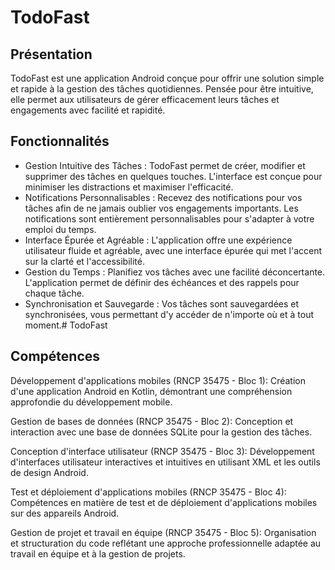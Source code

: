 # TodoFast

## Présentation
TodoFast est une application Android conçue pour offrir une solution simple et rapide à la gestion des tâches quotidiennes. Pensée pour être intuitive, elle permet aux utilisateurs de gérer efficacement leurs tâches et engagements avec facilité et rapidité.

## Fonctionnalités
* Gestion Intuitive des Tâches : TodoFast permet de créer, modifier et supprimer des tâches en quelques touches. L'interface est conçue pour minimiser les distractions et maximiser l'efficacité.
* Notifications Personnalisables : Recevez des notifications pour vos tâches afin de ne jamais oublier vos engagements importants. Les notifications sont entièrement personnalisables pour s'adapter à votre emploi du temps.
* Interface Épurée et Agréable : L'application offre une expérience utilisateur fluide et agréable, avec une interface épurée qui met l'accent sur la clarté et l'accessibilité.
* Gestion du Temps : Planifiez vos tâches avec une facilité déconcertante. L'application permet de définir des échéances et des rappels pour chaque tâche.
* Synchronisation et Sauvegarde : Vos tâches sont sauvegardées et synchronisées, vous permettant d'y accéder de n'importe où et à tout moment.# TodoFast

## Compétences 
Développement d'applications mobiles (RNCP 35475 - Bloc 1):
Création d'une application Android en Kotlin, démontrant une compréhension approfondie du développement mobile.

Gestion de bases de données (RNCP 35475 - Bloc 2):
Conception et interaction avec une base de données SQLite pour la gestion des tâches.

Conception d'interface utilisateur (RNCP 35475 - Bloc 3):
Développement d'interfaces utilisateur interactives et intuitives en utilisant XML et les outils de design Android.

Test et déploiement d'applications mobiles (RNCP 35475 - Bloc 4):
Compétences en matière de test et de déploiement d'applications mobiles sur des appareils Android.

Gestion de projet et travail en équipe (RNCP 35475 - Bloc 5):
Organisation et structuration du code reflétant une approche professionnelle adaptée au travail en équipe et à la gestion de projets.
